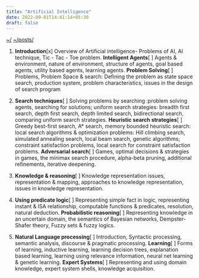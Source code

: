 ```yaml
---
title: "Artificial Intelligence"
date: 2022-09-01T14:41:14+05:30
draft: false
---
```


[~/](../../)
[~/posts/](../)

1. **Introduction**[x]
    Overview of Artificial intelligence- Problems of AI, AI technique, Tic - Tac - Toe problem.
    **Intelligent Agents**[ ]
    Agents & environment, nature of environment, structure of agents,
    goal based agents, utility based agents, learning agents.
    **Problem Solving**[ ]
    Problems, Problem Space & search: Defining the problem as state
    space search, production system, problem characteristics,
    issues in the design of search program

2. **Search techniques**[ ]
    Solving problems by searching :problem solving agents, searching for
    solutions; uniform search strategies: breadth first
    search, depth first search, depth limited search,
    bidirectional search, comparing uniform search strategies.
    **Heuristic search strategies**[ ]
    Greedy best-first search, A* search, memory bounded heuristic search:
    local search algorithms & optimization problems:
    Hill climbing search, simulated annealing search, local beam search,
    genetic algorithms; constraint satisfaction problems,
    local search for constraint satisfaction problems.
    **Adversarial search**[ ]
    Games, optimal decisions & strategies in games, the minimax search
    procedure, alpha-beta pruning, additional refinements,
    iterative deepening.

3. **Knowledge & reasoning**[ ]
    Knowledge representation issues, representation & mapping,
    approaches to knowledge representation, issues in knowledge
    representation.

4. **Using predicate logic**[ ]
    Representing simple fact in logic, representing instant & ISA
    relationship, computable functions & predicates, resolution,
    natural deduction.
    **Probabilistic reasoning**[ ]
    Representing knowledge in an uncertain domain, the semantics of
    Bayesian networks, Dempster-Shafer theory, Fuzzy sets &
    fuzzy logics.

5. **Natural Language processing**[ ]
    Introduction, Syntactic processing, semantic analysis, discourse &
    pragmatic processing.
    **Learning**[ ]
    Forms of learning, inductive learning, learning decision trees,
    explanation based learning, learning using relevance
    information, neural net learning & genetic learning.
    **Expert Systems**[ ]
    Representing and using domain knowledge, expert system shells,
    knowledge acquisition.